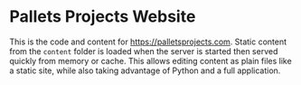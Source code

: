 # Pallets Projects Website

This is the code and content for https://palletsprojects.com. Static content
from the `content` folder is loaded when the server is started then served
quickly from memory or cache. This allows editing content as plain files like a
static site, while also taking advantage of Python and a full application.
